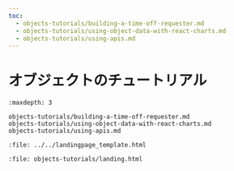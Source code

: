 ```yaml
---
toc:
  - objects-tutorials/building-a-time-off-requester.md
  - objects-tutorials/using-object-data-with-react-charts.md
  - objects-tutorials/using-apis.md
---
```


# オブジェクトのチュートリアル

```{toctree}
:maxdepth: 3

objects-tutorials/building-a-time-off-requester.md
objects-tutorials/using-object-data-with-react-charts.md
objects-tutorials/using-apis.md

```

```{raw} html
:file: ../../landingpage_template.html
```

```{raw} html
:file: objects-tutorials/landing.html
```
